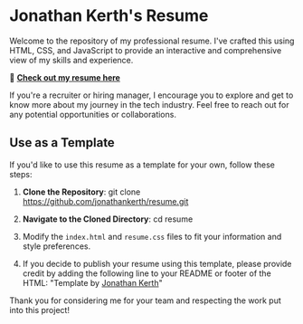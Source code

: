 # Jonathan Kerth's Resume

Welcome to the repository of my professional resume. I've crafted this using HTML, CSS, and JavaScript to provide an interactive and comprehensive view of my skills and experience.

🔗 [**Check out my resume here**](https://jonathankerth.github.io/resume/)

If you're a recruiter or hiring manager, I encourage you to explore and get to know more about my journey in the tech industry. Feel free to reach out for any potential opportunities or collaborations.

## Use as a Template

If you'd like to use this resume as a template for your own, follow these steps:

1. **Clone the Repository**:
git clone https://github.com/jonathankerth/resume.git

2. **Navigate to the Cloned Directory**:
cd resume

3. Modify the `index.html` and `resume.css` files to fit your information and style preferences.

4. If you decide to publish your resume using this template, please provide credit by adding the following line to your README or footer of the HTML:
"Template by [Jonathan Kerth](https://github.com/jonathankerth)"

Thank you for considering me for your team and respecting the work put into this project!
